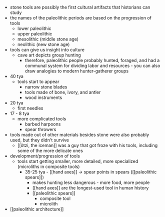 - stone tools are possibly the first cultural artifacts that historians can study
- the names of the paleolithic periods are based on the progression of tools
	- lower paleolithic
	- upper paleolithic
	- mesolithic (middle stone age)
	- neolithic (new stone age)
- tools can give us insight into culture
	- cave art depicts group hunting
		- therefore, paleolithic people probably hunted, foraged, and had a communal system for dividing labor and resources - you can also draw analogies to modern hunter-gatherer groups
- 40 tya
	- tools start to appear
		- narrow stone blades
		- tools made of bone, ivory, and antler
		- wood instruments
- 20 tya
	- first needles
- 17 - 8 tya
	- more complicated tools
		- barbed harpoons
		- spear throwers
- tools made out of other materials besides stone were also probably used, but they didn't survive
	- [[ötzi, the iceman]] was a guy that got froze with his tools, including some of the more delicate ones
- development/progression of tools
	- tools start getting smaller, more detailed, more specialized (microliths in composite tools)
		- 35-25 tya - [[hand axes]] -> spear points in spears ([[paleolithic spears]])
			- makes hunting less dangerous - more food, more people
			- [[hand axes]] are the longest-used tool in human history
			- [[paleolithic spears]]
				- composite tool
				- microlith
- [[paleolithic architecture]]
